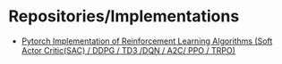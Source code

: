 # Repositories/Implementations

- [Pytorch Implementation of Reinforcement Learning Algorithms (Soft Actor Critic(SAC) / DDPG / TD3 /DQN / A2C/ PPO / TRPO)](https://github.com/RchalYang/torchrl)
